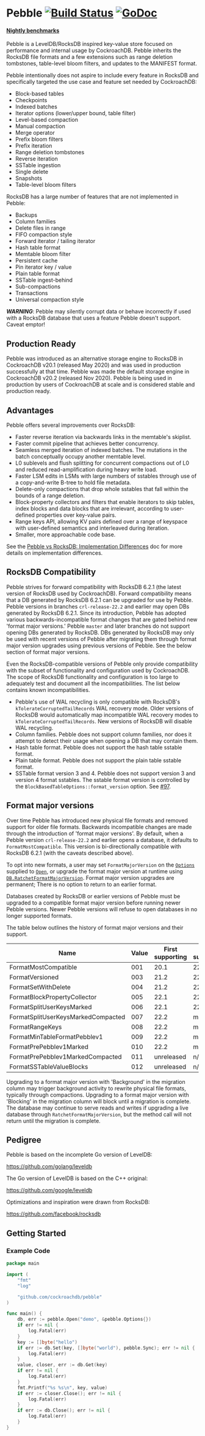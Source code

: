 # Pebble [![Build Status](https://github.com/cockroachdb/pebble/actions/workflows/ci.yaml/badge.svg?branch=master)](https://github.com/cockroachdb/pebble/actions/workflows/ci.yaml) [![GoDoc](https://godoc.org/github.com/cockroachdb/pebble?status.svg)](https://godoc.org/github.com/cockroachdb/pebble)

#### [Nightly benchmarks](https://cockroachdb.github.io/pebble/)

Pebble is a LevelDB/RocksDB inspired key-value store focused on
performance and internal usage by CockroachDB. Pebble inherits the
RocksDB file formats and a few extensions such as range deletion
tombstones, table-level bloom filters, and updates to the MANIFEST
format.

Pebble intentionally does not aspire to include every feature in RocksDB and
specifically targeted the use case and feature set needed by CockroachDB:

* Block-based tables
* Checkpoints
* Indexed batches
* Iterator options (lower/upper bound, table filter)
* Level-based compaction
* Manual compaction
* Merge operator
* Prefix bloom filters
* Prefix iteration
* Range deletion tombstones
* Reverse iteration
* SSTable ingestion
* Single delete
* Snapshots
* Table-level bloom filters

RocksDB has a large number of features that are not implemented in
Pebble:

* Backups
* Column families
* Delete files in range
* FIFO compaction style
* Forward iterator / tailing iterator
* Hash table format
* Memtable bloom filter
* Persistent cache
* Pin iterator key / value
* Plain table format
* SSTable ingest-behind
* Sub-compactions
* Transactions
* Universal compaction style

***WARNING***: Pebble may silently corrupt data or behave incorrectly if
used with a RocksDB database that uses a feature Pebble doesn't
support. Caveat emptor!

## Production Ready

Pebble was introduced as an alternative storage engine to RocksDB in
CockroachDB v20.1 (released May 2020) and was used in production
successfully at that time. Pebble was made the default storage engine
in CockroachDB v20.2 (released Nov 2020). Pebble is being used in
production by users of CockroachDB at scale and is considered stable
and production ready.

## Advantages

Pebble offers several improvements over RocksDB:

* Faster reverse iteration via backwards links in the memtable's
  skiplist.
* Faster commit pipeline that achieves better concurrency.
* Seamless merged iteration of indexed batches. The mutations in the
  batch conceptually occupy another memtable level.
* L0 sublevels and flush splitting for concurrent compactions out of L0 and
  reduced read-amplification during heavy write load.
* Faster LSM edits in LSMs with large numbers of sstables through use of a
  copy-and-write B-tree to hold file metadata.
* Delete-only compactions that drop whole sstables that fall within the bounds
  of a range deletion.
* Block-property collectors and filters that enable iterators to skip tables,
  index blocks and data blocks that are irrelevant, according to user-defined
  properties over key-value pairs.
* Range keys API, allowing KV pairs defined over a range of keyspace with
  user-defined semantics and interleaved during iteration.
* Smaller, more approachable code base.

See the [Pebble vs RocksDB: Implementation
Differences](docs/rocksdb.md) doc for more details on implementation
differences.

## RocksDB Compatibility

Pebble strives for forward compatibility with RocksDB 6.2.1 (the
latest version of RocksDB used by CockroachDB). Forward compatibility
means that a DB generated by RocksDB 6.2.1 can be upgraded for use by
Pebble. Pebble versions in branches `crl-release-22.2` and earlier may
open DBs generated by RocksDB 6.2.1. Since its introduction, Pebble
has adopted various backwards-incompatible format changes that are
gated behind new 'format major versions.' Pebble `master` and later
branches do not support opening DBs generated by RocksDB. DBs
generated by RocksDB may only be used with recent versions of Pebble
after migrating them through format major version upgrades using previous
versions of Pebble. See the below section of format major versions.

Even the RocksDB-compatible versions of Pebble only provide
compatibility with the subset of functionality and configuration used
by CockroachDB. The scope of RocksDB functionality and configuration
is too large to adequately test and document all the
incompatibilities. The list below contains known incompatibilities.

* Pebble's use of WAL recycling is only compatible with RocksDB's
  `kTolerateCorruptedTailRecords` WAL recovery mode. Older versions of
  RocksDB would automatically map incompatible WAL recovery modes to
  `kTolerateCorruptedTailRecords`. New versions of RocksDB will
  disable WAL recycling.
* Column families. Pebble does not support column families, nor does
  it attempt to detect their usage when opening a DB that may contain
  them.
* Hash table format. Pebble does not support the hash table sstable
  format.
* Plain table format. Pebble does not support the plain table sstable
  format.
* SSTable format version 3 and 4. Pebble does not support version 3
  and version 4 format sstables. The sstable format version is
  controlled by the `BlockBasedTableOptions::format_version` option.
  See [#97](https://github.com/cockroachdb/pebble/issues/97).

## Format major versions

Over time Pebble has introduced new physical file formats and removed
support for older file formats. Backwards incompatible changes are
made through the introduction of 'format major versions'. By default,
when a Pebble version `crl-release-22.2` and earlier opens a database,
it defaults to `FormatMostCompatible`. This version is
bi-directionally compatible with RocksDB 6.2.1 (with the caveats
described above).

To opt into new formats, a user may set `FormatMajorVersion` on the
[`Options`](https://pkg.go.dev/github.com/cockroachdb/pebble#Options)
supplied to
[`Open`](https://pkg.go.dev/github.com/cockroachdb/pebble#Open), or
upgrade the format major version at runtime using
[`DB.RatchetFormatMajorVersion`](https://pkg.go.dev/github.com/cockroachdb/pebble#DB.RatchetFormatMajorVersion).
Format major version upgrades are permanent; There is no option to
return to an earlier format.

Databases created by RocksDB or earlier versions of Pebble must be
upgraded to a compatible format major version before running newer
Pebble versions. Newer Pebble versions will refuse to open databases
in no longer supported formats. 

The table below outlines the history of format major versions and
their support.

| Name                               | Value | First supporting | Last supporting | Migration  |
|------------------------------------|-------|------------------|-----------------|------------|
| FormatMostCompatible               | 001   | 20.1             | 22.2            | No         |
| FormatVersioned                    | 003   | 21.2             | 22.2            | No         |
| FormatSetWithDelete                | 004   | 21.2             | 22.2            | No         |
| FormatBlockPropertyCollector       | 005   | 22.1             | 22.2            | No         |
| FormatSplitUserKeysMarked          | 006   | 22.1             | 22.2            | Background |
| FormatSplitUserKeysMarkedCompacted | 007   | 22.2             | master          | Blocking   |
| FormatRangeKeys                    | 008   | 22.2             | master          | No         |
| FormatMinTableFormatPebblev1       | 009   | 22.2             | master          | No         |
| FormatPrePebblev1Marked            | 010   | 22.2             | master          | Background |
| FormatPrePebblev1MarkedCompacted   | 011   | unreleased       | n/a             | Blocking   |
| FormatSSTableValueBlocks           | 012   | unreleased       | n/a             | No         |

Upgrading to a format major version with 'Background' in the migration
column may trigger background activity to rewrite physical file
formats, typically through compactions. Upgrading to a format major
version with 'Blocking' in the migration column will block until a
migration is complete. The database may continue to serve reads and
writes if upgrading a live database through
`RatchetFormatMajorVersion`, but the method call will not return until
the migration is complete.

## Pedigree

Pebble is based on the incomplete Go version of LevelDB:

https://github.com/golang/leveldb

The Go version of LevelDB is based on the C++ original:

https://github.com/google/leveldb

Optimizations and inspiration were drawn from RocksDB:

https://github.com/facebook/rocksdb

## Getting Started

### Example Code

```go
package main

import (
	"fmt"
	"log"

	"github.com/cockroachdb/pebble"
)

func main() {
	db, err := pebble.Open("demo", &pebble.Options{})
	if err != nil {
		log.Fatal(err)
	}
	key := []byte("hello")
	if err := db.Set(key, []byte("world"), pebble.Sync); err != nil {
		log.Fatal(err)
	}
	value, closer, err := db.Get(key)
	if err != nil {
		log.Fatal(err)
	}
	fmt.Printf("%s %s\n", key, value)
	if err := closer.Close(); err != nil {
		log.Fatal(err)
	}
	if err := db.Close(); err != nil {
		log.Fatal(err)
	}
}
```
